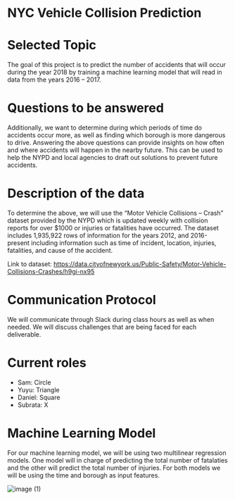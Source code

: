 # NYC Vehicle Collision Prediction

# Selected Topic
The goal of this project is to predict the number of accidents that will occur during the year 2018 by training a machine learning model that will read in data from the years 2016 – 2017.

# Questions to be answered
Additionally, we want to determine during which periods of time do accidents occur more, as well as finding which borough is more dangerous to drive. Answering the above questions can provide insights on how often and where accidents will happen in the nearby future. This can be used to help the NYPD and local agencies to draft out solutions to prevent future accidents.

# Description of the data
To determine the above, we will use the “Motor Vehicle Collisions – Crash” dataset provided by the NYPD which is updated weekly with collision reports for over $1000 or injuries or fatalities have occurred. The dataset includes 1,935,922 rows of information for the years 2012, and 2016-present including information such as time of incident, location, injuries, fatalities, and cause of the accident.

Link to dataset: https://data.cityofnewyork.us/Public-Safety/Motor-Vehicle-Collisions-Crashes/h9gi-nx95

# Communication Protocol

We will communicate through Slack during class hours as well as when needed. We will discuss challenges that are being faced for each deliverable.

# Current roles

- Sam: Circle
- Yuyu: Triangle
- Daniel: Square
- Subrata: X


# Machine Learning Model

For our machine learning model, we will be using two multilinear regression models. One model will in charge of predicting the total number of fatalaties and the other will predict the total number of injuries. For both models we will be using the time and borough as input features.

![image (1)](https://user-images.githubusercontent.com/85198012/196573742-1faede1b-da30-4511-9aa1-ab8bbb4c9b9e.png)


